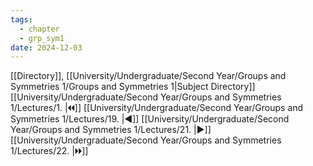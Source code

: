```yaml
---
tags:
  - chapter
  - grp_sym1
date: 2024-12-03
---
```

[[Directory]], [[University/Undergraduate/Second Year/Groups and Symmetries 1/Groups and Symmetries 1|Subject Directory]]
[[University/Undergraduate/Second Year/Groups and Symmetries 1/Lectures/1. |🞀🞀]] [[University/Undergraduate/Second Year/Groups and Symmetries 1/Lectures/19. |◀]] [[University/Undergraduate/Second Year/Groups and Symmetries 1/Lectures/21. |▶]] [[University/Undergraduate/Second Year/Groups and Symmetries 1/Lectures/22. |🞂🞂]]
# 
## 
### 